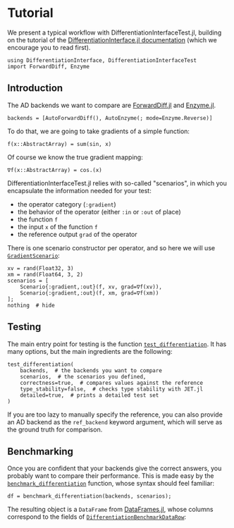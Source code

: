 # Tutorial

We present a typical workflow with DifferentiationInterfaceTest.jl, building on the tutorial of the [DifferentiationInterface.jl documentation](https://gdalle.github.io/DifferentiationInterface.jl/DifferentiationInterface) (which we encourage you to read first).

```@repl tuto
using DifferentiationInterface, DifferentiationInterfaceTest
import ForwardDiff, Enzyme
```

## Introduction

The AD backends we want to compare are [ForwardDiff.jl](https://github.com/JuliaDiff/ForwardDiff.jl) and [Enzyme.jl](https://github.com/EnzymeAD/Enzyme.jl).

```@example tuto
backends = [AutoForwardDiff(), AutoEnzyme(; mode=Enzyme.Reverse)]
```

To do that, we are going to take gradients of a simple function:

```@example tuto
f(x::AbstractArray) = sum(sin, x)
```

Of course we know the true gradient mapping:

```@example tuto
∇f(x::AbstractArray) = cos.(x)
```

DifferentiationInterfaceTest.jl relies with so-called "scenarios", in which you encapsulate the information needed for your test:

- the operator category (`:gradient`)
- the behavior of the operator (either `:in` or `:out` of place)
- the function `f`
- the input `x` of the function `f`
- the reference output `grad` of the operator

There is one scenario constructor per operator, and so here we will use [`GradientScenario`](@ref):

```@example tuto
xv = rand(Float32, 3)
xm = rand(Float64, 3, 2)
scenarios = [
    Scenario{:gradient,:out}(f, xv, grad=∇f(xv)),
    Scenario{:gradient,:out}(f, xm, grad=∇f(xm))
];
nothing  # hide
```

## Testing

The main entry point for testing is the function [`test_differentiation`](@ref).
It has many options, but the main ingredients are the following:

```@repl tuto
test_differentiation(
    backends,  # the backends you want to compare
    scenarios,  # the scenarios you defined,
    correctness=true,  # compares values against the reference
    type_stability=false,  # checks type stability with JET.jl
    detailed=true,  # prints a detailed test set
)
```

If you are too lazy to manually specify the reference, you can also provide an AD backend as the `ref_backend` keyword argument, which will serve as the ground truth for comparison.

## Benchmarking

Once you are confident that your backends give the correct answers, you probably want to compare their performance.
This is made easy by the [`benchmark_differentiation`](@ref) function, whose syntax should feel familiar:

```@example tuto
df = benchmark_differentiation(backends, scenarios);
```

The resulting object is a `DataFrame` from [DataFrames.jl](https://github.com/JuliaData/DataFrames.jl), whose columns correspond to the fields of [`DifferentiationBenchmarkDataRow`](@ref):
